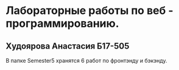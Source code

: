 # Лабораторные работы по веб - программированию.
## Худоярова Анастасия Б17-505
В папке Semester5 хранятся 6 работ по фронтэнду и бэкэнду.
